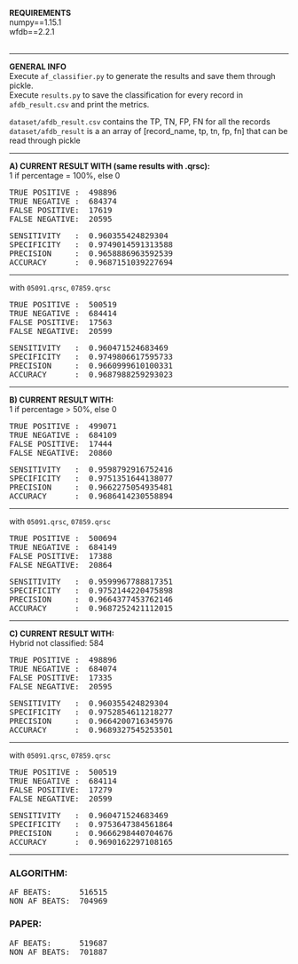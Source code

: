 **REQUIREMENTS**    
numpy==1.15.1      
wfdb==2.2.1      
<br>

-----------

**GENERAL INFO**   
Execute `af_classifier.py` to generate the results and save them through pickle.           
Execute `results.py` to save the classification for every record in `afdb_result.csv` and print the metrics.
       
`dataset/afdb_result.csv` contains the TP, TN, FP, FN for all the records         
`dataset/afdb_result` is a an array of [record_name, tp, tn, fp, fn] that can be read through pickle

-----------

**A) CURRENT RESULT WITH (same results with .qrsc):**     
1 if percentage = 100%, else 0         

<pre>
TRUE POSITIVE :  498896
TRUE NEGATIVE :  684374
FALSE POSITIVE:  17619
FALSE NEGATIVE:  20595
</pre>

<pre>
SENSITIVITY   :  0.960355424829304
SPECIFICITY   :  0.9749014591313588
PRECISION     :  0.9658886963592539
ACCURACY      :  0.9687151039227694
</pre>

-----------------------------------

with `05091.qrsc`, `07859.qrsc`
<pre>
TRUE POSITIVE :  500519
TRUE NEGATIVE :  684414
FALSE POSITIVE:  17563
FALSE NEGATIVE:  20599
</pre>

<pre>
SENSITIVITY   :  0.960471524683469
SPECIFICITY   :  0.9749806617595733
PRECISION     :  0.9660999610100331
ACCURACY      :  0.9687988259293023
</pre>

-----------------------------------

**B) CURRENT RESULT WITH:**     
1 if percentage > 50%, else 0
<pre>
TRUE POSITIVE :  499071
TRUE NEGATIVE :  684109
FALSE POSITIVE:  17444
FALSE NEGATIVE:  20860
</pre>

<pre>
SENSITIVITY   :  0.9598792916752416
SPECIFICITY   :  0.9751351644138077
PRECISION     :  0.9662275054935481
ACCURACY      :  0.9686414230558894
</pre>

-----------------------------------
with `05091.qrsc`, `07859.qrsc`
<pre>
TRUE POSITIVE :  500694
TRUE NEGATIVE :  684149
FALSE POSITIVE:  17388
FALSE NEGATIVE:  20864
</pre>

<pre>
SENSITIVITY   :  0.9599967788817351
SPECIFICITY   :  0.9752144220475898
PRECISION     :  0.9664377453762146
ACCURACY      :  0.9687252421112015
</pre>

-----------------------------------

**C) CURRENT RESULT WITH:**     
Hybrid not classified: 584
<pre>
TRUE POSITIVE :  498896
TRUE NEGATIVE :  684074
FALSE POSITIVE:  17335
FALSE NEGATIVE:  20595
</pre>

<pre>
SENSITIVITY   :  0.960355424829304
SPECIFICITY   :  0.9752854611218277
PRECISION     :  0.9664200716345976
ACCURACY      :  0.9689327545253501
</pre>

-----------------------------------
with `05091.qrsc`, `07859.qrsc`
<pre>
TRUE POSITIVE :  500519
TRUE NEGATIVE :  684114
FALSE POSITIVE:  17279
FALSE NEGATIVE:  20599
</pre>

<pre>
SENSITIVITY   :  0.960471524683469
SPECIFICITY   :  0.9753647384561864
PRECISION     :  0.9666298440704676
ACCURACY      :  0.9690162297108165
</pre>

-----------------------------------

### ALGORITHM:
<pre>
AF BEATS:      516515
NON AF BEATS:  704969
</pre>

### PAPER:
<pre>
AF BEATS:      519687
NON AF BEATS:  701887
</pre>
